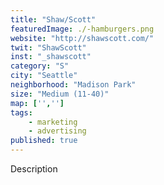 ```yaml
---
title: "Shaw/Scott"
featuredImage: ./-hamburgers.png
website: "http://shawscott.com/"
twit: "ShawScott"
inst: "_shawscott"
category: "S"
city: "Seattle"
neighborhood: "Madison Park"
size: "Medium (11-40)"
map: ['','']
tags:
    - marketing
    - advertising
published: true
---
```


Description
